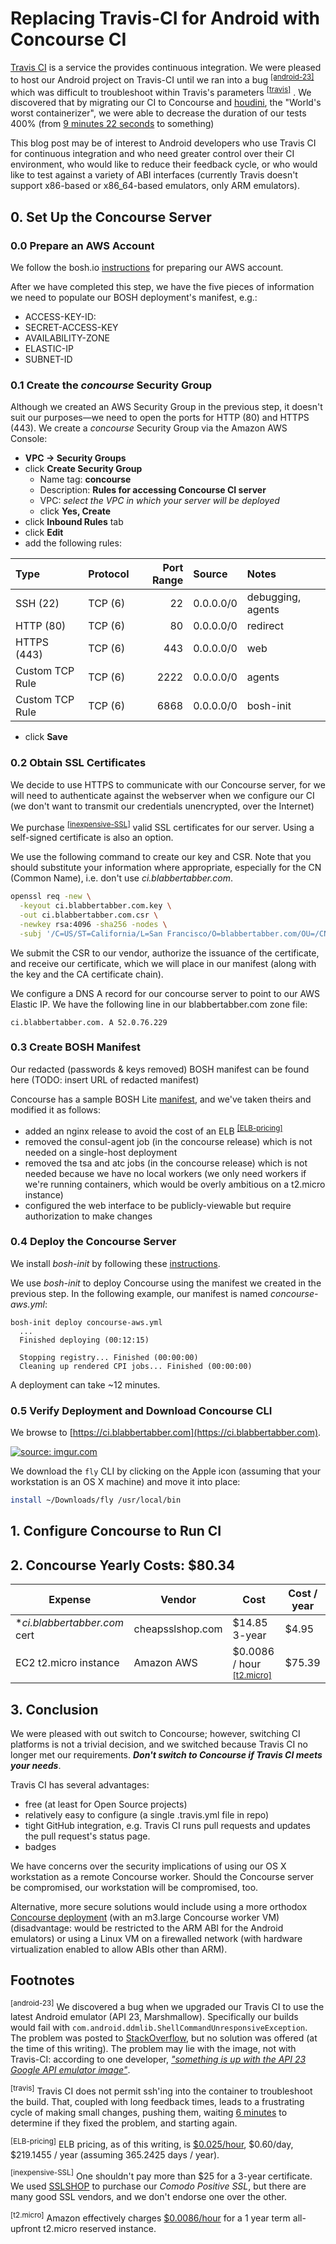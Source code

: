 # Replacing Travis-CI for Android with Concourse CI
[Travis CI](https://travis-ci.org/) is a service the provides continuous integration. We were pleased to host our Android project on Travis-CI until we ran into a bug <sup>[[android-23]](#android-23)</sup> which was difficult to troubleshoot within Travis's parameters <sup>[[travis]](#travis-shortcomings)</sup> . We discovered that by migrating our CI to Concourse and [houdini](https://github.com/vito/houdini), the "World's worst containerizer", we were able to decrease the duration of
our tests 400% (from [9 minutes 22 seconds](https://travis-ci.org/blabbertabber/blabbertabber/builds/84781702) to something)

This blog post may be of interest to Android developers who use Travis CI for continuous integration and who need greater control over
their CI environment, who would like to reduce their feedback cycle, or
who would like to test against a variety of ABI interfaces (currently Travis doesn't support x86-based or x86_64-based emulators, only ARM emulators).

## 0. Set Up the Concourse Server

### 0.0 Prepare an AWS Account

We follow the bosh.io [instructions](http://bosh.io/docs/init-aws.html#prepare-aws)
for preparing our AWS account.

After we have completed this step, we have the five pieces of information
we need to populate our BOSH deployment's manifest, e.g.:

* ACCESS-KEY-ID:
* SECRET-ACCESS-KEY
* AVAILABILITY-ZONE
* ELASTIC-IP
* SUBNET-ID

### 0.1 Create the *concourse* Security Group

Although we created an AWS Security Group in the previous step, it doesn't
suit our purposes&mdash;we need to open the ports for HTTP (80) and HTTPS (443).
We create a *concourse* Security Group via the Amazon AWS Console:

* **VPC &rarr; Security Groups**
* click **Create Security Group**
  * Name tag: **concourse**
  * Description: **Rules for accessing Concourse CI server**
  * VPC: *select the VPC in which your server will be deployed*
  * click **Yes, Create**
* click **Inbound Rules** tab
* click **Edit**
* add the following rules:

| Type            | Protocol  | Port Range | Source    | Notes |
| :-------------  | :-------- | ---------: | :-------- | :---- |
| SSH (22)        | TCP (6)   | 22         | 0.0.0.0/0 | debugging, agents |
| HTTP (80)       | TCP (6)   | 80         | 0.0.0.0/0 | redirect |
| HTTPS (443)     | TCP (6)   | 443        | 0.0.0.0/0 | web |
| Custom TCP Rule | TCP (6)   | 2222       | 0.0.0.0/0 | agents |
| Custom TCP Rule | TCP (6)   | 6868       | 0.0.0.0/0 | bosh-init |

* click **Save**

### 0.2 Obtain SSL Certificates

We decide to use HTTPS to communicate with our Concourse server, for we will
need to authenticate against the webserver when we configure our CI (we don't
want to transmit our credentials unencrypted, over the Internet)

We purchase <sup>[[inexpensive-SSL]](#inexpensive-SSL)</sup> valid SSL certificates for our server. Using a self-signed certificate is also an option.

We use the following command to create our key and CSR. Note that you
should substitute your information where appropriate, especially for the
CN (Common Name), i.e. don't use *ci.blabbertabber.com*.

```bash
openssl req -new \
  -keyout ci.blabbertabber.com.key \
  -out ci.blabbertabber.com.csr \
  -newkey rsa:4096 -sha256 -nodes \
  -subj '/C=US/ST=California/L=San Francisco/O=blabbertabber.com/OU=/CN=ci.blabbertabber.com/emailAddress=brian.cunnie@gmail.com'
```

We submit the CSR to our vendor, authorize the issuance of the certificate,
and receive our certificate, which we will place in our manifest (along with
the key and the CA certificate chain).

We configure a DNS A record for our concourse server to point to our AWS Elastic IP.
We have the following line in our blabbertabber.com zone file:

```
ci.blabbertabber.com. A 52.0.76.229
```

### 0.3 Create BOSH Manifest

Our redacted (passwords & keys removed) BOSH manifest can be found here (TODO: insert URL of redacted manifest)

Concourse has a sample BOSH Lite [manifest](https://github.com/concourse/concourse/blob/master/manifests/bosh-init-aws.yml), and we've taken theirs and modified it as follows:

* added an nginx release to avoid the cost of an ELB <sup>[[ELB-pricing]](#ELB-pricing)</sup>
* removed the consul-agent job (in the concourse release) which is not needed
on a single-host deployment
* removed the tsa and atc jobs (in the concourse release) which is not needed
because we have no local workers (we only need workers if we're running containers,
which would be overly ambitious on a t2.micro instance)
* configured the web interface to be publicly-viewable but require authorization to
make changes

### 0.4 Deploy the Concourse Server

We install *bosh-init* by following these [instructions](https://bosh.io/docs/install-bosh-init.html).

We use *bosh-init* to deploy Concourse using the manifest
we created in the previous step. In the following example, our manifest is
named *concourse-aws.yml*:

```
bosh-init deploy concourse-aws.yml
  ...
  Finished deploying (00:12:15)

  Stopping registry... Finished (00:00:00)
  Cleaning up rendered CPI jobs... Finished (00:00:00)
```

A deployment can take ~12 minutes.

### 0.5 Verify Deployment and Download Concourse CLI

We browse to [https://ci.blabbertabber.com](https://ci.blabbertabber.com).

<a href="http://imgur.com/bEbLF1Y"><img src="http://i.imgur.com/hTt2iWV.png" title="source: imgur.com" /></a>

We download the `fly` CLI by clicking on the Apple icon (assuming that your workstation is an OS X machine) and move it into place:

```bash
install ~/Downloads/fly /usr/local/bin
```

## 1. Configure Concourse to Run CI


## 2. Concourse Yearly Costs: $80.34



|Expense|Vendor|Cost|Cost / year
|-------|------|----|----------
|\**ci.blabbertabber.com* cert|cheapsslshop.com|$14.85 3-year|$4.95
|EC2 t2.micro instance|Amazon AWS|$0.0086 / hour  <sup>[[t2.micro]](#t2.micro)</sup>|$75.39

## 3. Conclusion

We were pleased with out switch to Concourse; however, switching CI platforms is
not a trivial decision, and we switched because Travis CI no longer met our
requirements. ***Don't switch to Concourse if Travis CI meets your needs***.

Travis CI has several advantages:

* free (at least for Open Source projects)
* relatively easy to configure (a single .travis.yml file in repo)
* tight GitHub integration, e.g. Travis CI runs pull requests and updates
the pull request's status page.
* badges

We have concerns over the security implications of using our OS X workstation as
a remote Concourse worker. Should the Concourse server be compromised, our
workstation will be compromised, too.

Alternative, more secure solutions would include using a more orthodox
[Concourse deployment](https://github.com/concourse/concourse/blob/master/manifests/aws-vpc.yml)
(with an m3.large Concourse worker VM) (disadvantage: would be restricted to the
ARM ABI for the Android emulators) or using a Linux VM on a firewalled network
(with hardware virtualization enabled to allow ABIs other than ARM).

## Footnotes

<a name="android-23"><sup>[android-23]</sup></a> We discovered a bug when we upgraded our
Travis CI to use the latest Android emulator (API 23, Marshmallow). Specifically
our builds would fail with `com.android.ddmlib.ShellCommandUnresponsiveException`.
The problem was posted to [StackOverflow](http://stackoverflow.com/questions/32952413/gradle-commands-fail-on-api-23-google-api-emulator-image-armeabi-v7a),
but no solution was offered (at the time of this writing).
The problem may lie with the image, not with Travis-CI: according to one developer, _["something is up with the API 23 Google API emulator image"](https://github.com/googlemaps/android-maps-utils/issues/207#issuecomment-144904766)_.

<a name="travis"><sup>[travis]</sup></a> Travis CI does not permit ssh'ing into the container
to troubleshoot the build. That, coupled with long feedback times, leads to a frustrating
cycle of making small changes, pushing them, waiting [6 minutes](https://travis-ci.org/blabbertabber/blabbertabber/builds/85456216)
to determine if they fixed the problem, and starting again.

<a name="ELB-pricing"><sup>[ELB-pricing]</sup></a> ELB pricing, as of this writing, is [$0.025/hour](https://aws.amazon.com/elasticloadbalancing/pricing/), $0.60/day, $219.1455 / year (assuming 365.2425 days / year).

<a name="inexpensive-SSL"><sup>[inexpensive-SSL]</sup></a> One shouldn't pay more than
$25 for a 3-year certificate. We used [SSLSHOP](https://www.cheapsslshop.com/comodo-positive-ssl) to purchase our *Comodo Positive SSL*, but there are many good SSL vendors, and we don't endorse one over
the other.

<a name="t2.micro"><sup>[t2.micro]</sup></a> Amazon effectively charges [$0.0086/hour](https://aws.amazon.com/ec2/pricing/) for a 1 year term all-upfront t2.micro reserved instance.
